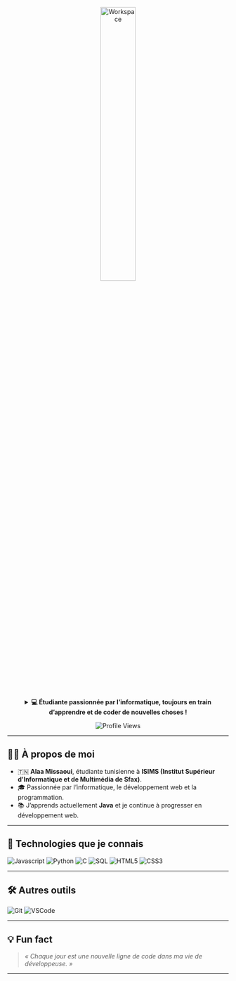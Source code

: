 <div align="center" width="50">



<img src="https://i.pinimg.com/736x/fd/3d/17/fd3d176fe202c8a6a644488f1a91c144.jpg" alt="Workspace"  width="40%"/><br> 

<details>
<p><strong> <summary> 💻 Étudiante passionnée par l’informatique, toujours en train d’apprendre et de coder de nouvelles choses ! </summary> </strong></p>



</details>

![Profile Views](https://komarev.com/ghpvc/?username=alaa-missaoui&style=flat&color=orange&label=PROFILE+VIEWS)

</div>

---

## 👩‍💻 À propos de moi  
- 🇹🇳 **Alaa Missaoui**, étudiante tunisienne à **ISIMS (Institut Supérieur d’Informatique et de Multimédia de Sfax)**.  
- 🎓 Passionnée par l’informatique, le développement web et la programmation.  
- 📚 J’apprends actuellement **Java** et je continue à progresser en développement web.  

---

## 🚀 Technologies que je connais  

![Javascript](https://img.shields.io/badge/JavaScript-323330?style=flat&logo=javascript&logoColor=F7DF1E)
![Python](https://img.shields.io/badge/Python-FFD43B?style=flat&logo=python&logoColor=darkgreen)
![C](https://img.shields.io/badge/C-00599C?style=flat&logo=c&logoColor=white)
![SQL](https://img.shields.io/badge/SQL-07405E?style=flat&logo=sqlite&logoColor=white)
![HTML5](https://img.shields.io/badge/HTML5-E34F26?style=flat&logo=html5&logoColor=white)
![CSS3](https://img.shields.io/badge/CSS3-1572B6?style=flat&logo=css3&logoColor=white)

---

## 🛠️ Autres outils

![Git](https://img.shields.io/badge/GIT-E44C30?style=flat&logo=git&logoColor=white)
![VSCode](https://img.shields.io/badge/VSCode-0078D4?style=flat&logo=visual%20studio%20code&logoColor=white)

---

## 💡 Fun fact  
> _« Chaque jour est une nouvelle ligne de code dans ma vie de développeuse. »_  

---
